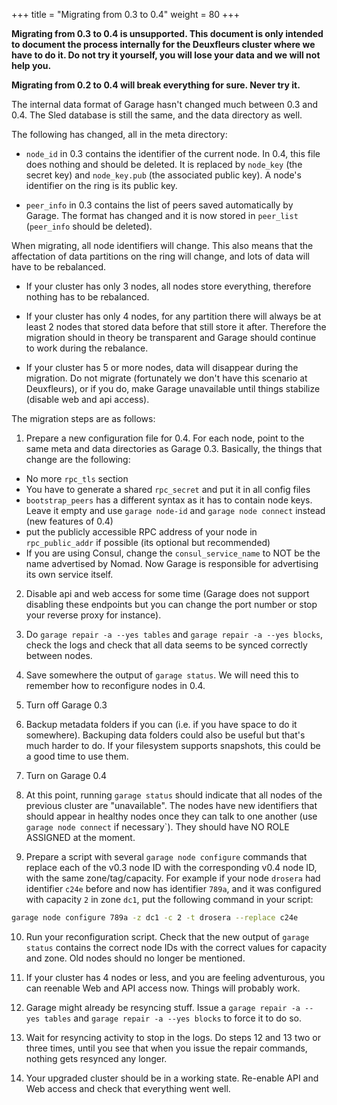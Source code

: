 +++
title = "Migrating from 0.3 to 0.4"
weight = 80
+++

**Migrating from 0.3 to 0.4 is unsupported. This document is only intended to
document the process internally for the Deuxfleurs cluster where we have to do
it. Do not try it yourself, you will lose your data and we will not help you.**

**Migrating from 0.2 to 0.4 will break everything for sure. Never try it.**

The internal data format of Garage hasn't changed much between 0.3 and 0.4.
The Sled database is still the same, and the data directory as well.

The following has changed, all in the meta directory:

- `node_id` in 0.3 contains the identifier of the current node. In 0.4, this
  file does nothing and should be deleted. It is replaced by `node_key` (the
  secret key) and `node_key.pub` (the associated public key). A node's
  identifier on the ring is its public key.

- `peer_info` in 0.3 contains the list of peers saved automatically by Garage.
  The format has changed and it is now stored in `peer_list` (`peer_info`
  should be deleted).

When migrating, all node identifiers will change. This also means that the
affectation of data partitions on the ring will change, and lots of data will
have to be rebalanced.

- If your cluster has only 3 nodes, all nodes store everything, therefore nothing has to be rebalanced.

- If your cluster has only 4 nodes, for any partition there will always be at
  least 2 nodes that stored data before that still store it after. Therefore
  the migration should in theory be transparent and Garage should continue to
  work during the rebalance.

- If your cluster has 5 or more nodes, data will disappear during the
  migration. Do not migrate (fortunately we don't have this scenario at
  Deuxfleurs), or if you do, make Garage unavailable until things stabilize
  (disable web and api access).


The migration steps are as follows:

1. Prepare a new configuration file for 0.4. For each node, point to the same
   meta and data directories as Garage 0.3. Basically, the things that change
   are the following:

  - No more `rpc_tls` section
  - You have to generate a shared `rpc_secret` and put it in all config files
  - `bootstrap_peers` has a different syntax as it has to contain node keys.
    Leave it empty and use `garage node-id` and `garage node connect` instead (new features of 0.4)
  - put the publicly accessible RPC address of your node in `rpc_public_addr` if possible (its optional but recommended)
  - If you are using Consul, change the `consul_service_name` to NOT be the name advertised by Nomad.
    Now Garage is responsible for advertising its own service itself.

2. Disable api and web access for some time (Garage does not support disabling
   these endpoints but you can change the port number or stop your reverse
   proxy for instance).

3. Do `garage repair -a --yes tables` and `garage repair -a --yes blocks`,
   check the logs and check that all data seems to be synced correctly between
   nodes.

4. Save somewhere the output of `garage status`. We will need this to remember
   how to reconfigure nodes in 0.4.

5. Turn off Garage 0.3

6. Backup metadata folders if you can (i.e. if you have space to do it
   somewhere). Backuping data folders could also be useful but that's much
   harder to do. If your filesystem supports snapshots, this could be a good
   time to use them.

7. Turn on Garage 0.4

8. At this point, running `garage status` should indicate that all nodes of the
   previous cluster are "unavailable". The nodes have new identifiers that
   should appear in healthy nodes once they can talk to one another (use
   `garage node connect` if necessary`). They should have NO ROLE ASSIGNED at
   the moment.

9. Prepare a script with several `garage node configure` commands that replace
   each of the v0.3 node ID with the corresponding v0.4 node ID, with the same
   zone/tag/capacity. For example if your node `drosera` had identifier `c24e`
   before and now has identifier `789a`, and it was configured with capacity
   `2` in zone `dc1`, put the following command in your script:

```bash
garage node configure 789a -z dc1 -c 2 -t drosera --replace c24e
```

10. Run your reconfiguration script. Check that the new output of `garage
	status` contains the correct node IDs with the correct values for capacity
	and zone. Old nodes should no longer be mentioned.

11. If your cluster has 4 nodes or less, and you are feeling adventurous, you
	can reenable Web and API access now. Things will probably work.

12. Garage might already be resyncing stuff. Issue a `garage repair -a --yes
	tables` and `garage repair -a --yes blocks` to force it to do so.

13. Wait for resyncing activity to stop in the logs. Do steps 12 and 13 two or
	three times, until you see that when you issue the repair commands, nothing
	gets resynced any longer.

14. Your upgraded cluster should be in a working state. Re-enable API and Web
	access and check that everything went well.
